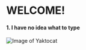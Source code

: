 # **WELCOME!**
#### 1. I have no idea what to type
![Image of Yaktocat](https://octodex.github.com/images/yaktocat.png)
